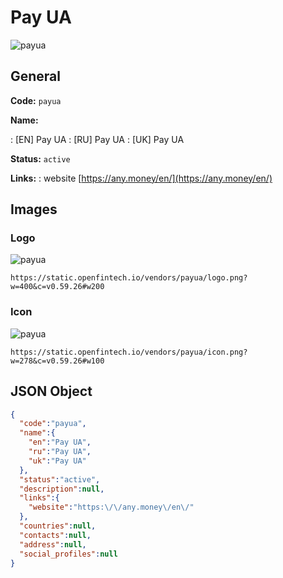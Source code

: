 
# Pay UA 
![payua](https://static.openfintech.io/vendors/payua/logo.png?w=400&c=v0.59.26#w200)  

## General 
 
**Code:** `payua` 
 
**Name:** 
 
:	[EN] Pay UA 
:	[RU] Pay UA 
:	[UK] Pay UA 
 
**Status:** `active` 
 
**Links:** 
: website [https://any.money/en/](https://any.money/en/) 
 

## Images 

### Logo 
 
![payua](https://static.openfintech.io/vendors/payua/logo.png?w=400&c=v0.59.26#w200)  

```
https://static.openfintech.io/vendors/payua/logo.png?w=400&c=v0.59.26#w200
```  

### Icon 
 
![payua](https://static.openfintech.io/vendors/payua/icon.png?w=278&c=v0.59.26#w100)  

```
https://static.openfintech.io/vendors/payua/icon.png?w=278&c=v0.59.26#w100
```  

## JSON Object 

```json
{
  "code":"payua",
  "name":{
    "en":"Pay UA",
    "ru":"Pay UA",
    "uk":"Pay UA"
  },
  "status":"active",
  "description":null,
  "links":{
    "website":"https:\/\/any.money\/en\/"
  },
  "countries":null,
  "contacts":null,
  "address":null,
  "social_profiles":null
}
```  
